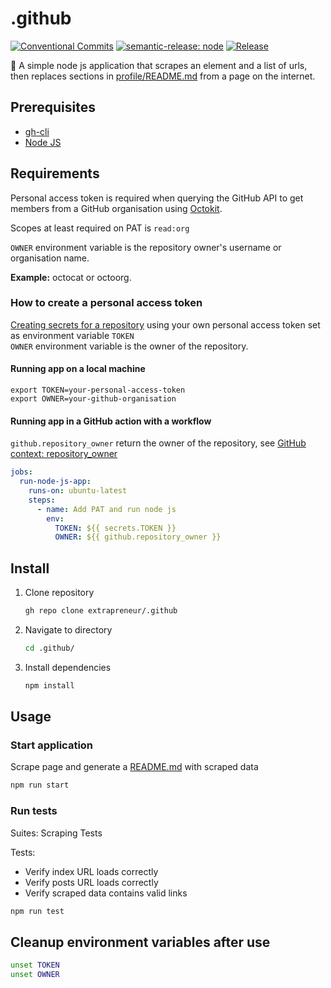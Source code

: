 # .github

[![Conventional Commits](https://img.shields.io/badge/Conventional%20Commits-1.0.0-yellow.svg)](https://conventionalcommits.org)
[![semantic-release: node](https://img.shields.io/badge/semantic--release-node-e10079?logo=semantic-release)](https://github.com/semantic-release/semantic-release)
[![Release](https://github.com/extrapreneur/.github/actions/workflows/release.yml/badge.svg)](https://github.com/extrapreneur/.github/actions/workflows/release.yml)

📖 A simple node js application that scrapes an element and a list of urls, then replaces sections in [profile/README.md](./profile/README.md) from a page on the internet.

## Prerequisites

- [gh-cli](https://github.com/cli/cli?tab=readme-ov-file#installation)
- [Node JS](https://nodejs.org/en/download/package-manager)

## Requirements

Personal access token is required when querying the GitHub API to get members from a GitHub organisation using [Octokit](https://github.com/octokit).

Scopes at least required on PAT is `read:org`

`OWNER` environment variable is the repository owner's username or organisation name. 

**Example:** octocat or octoorg.

### How to create a personal access token

[Creating secrets for a repository](https://docs.github.com/en/actions/how-tos/write-workflows/choose-what-workflows-do/use-secrets#creating-secrets-for-a-repository) using your own personal access token set as environment variable `TOKEN`  
`OWNER` environment variable is the owner of the repository.

#### Running app on a local machine

```shell
export TOKEN=your-personal-access-token
export OWNER=your-github-organisation
```

#### Running app in a GitHub action with a workflow

`github.repository_owner` return the owner of the repository, see [GitHub context: repository_owner](https://docs.github.com/en/actions/reference/workflows-and-actions/contexts#github-context)

```yaml
jobs:
  run-node-js-app:
    runs-on: ubuntu-latest
    steps:
      - name: Add PAT and run node js
        env:
          TOKEN: ${{ secrets.TOKEN }}
          OWNER: ${{ github.repository_owner }}
```

## Install

1. Clone repository

   ```bash
   gh repo clone extrapreneur/.github
   ```

1. Navigate to directory

   ```bash
   cd .github/
   ```

1. Install dependencies

   ```bash
   npm install
   ```

## Usage

### Start application

Scrape page and generate a [README.md](profile/README.md) with scraped data

```bash
npm run start
```

### Run tests

Suites: Scraping Tests

Tests:

- Verify index URL loads correctly
- Verify posts URL loads correctly
- Verify scraped data contains valid links

```bash
npm run test
```

## Cleanup environment variables after use

```bash
unset TOKEN
unset OWNER
```
